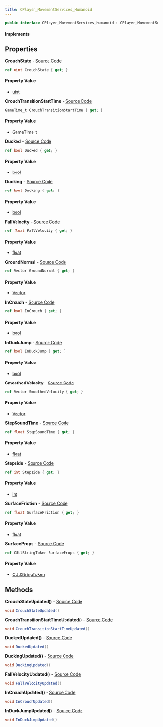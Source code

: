 ```yaml
---
title: CPlayer_MovementServices_Humanoid
---
```


```csharp
public interface CPlayer_MovementServices_Humanoid : CPlayer_MovementServices, CPlayerPawnComponent, ISchemaClass<CPlayerPawnComponent>, ISchemaClass<CPlayer_MovementServices>, ISchemaClass<CPlayer_MovementServices_Humanoid>, ISchemaField, ISchemaClass, INativeHandle
```

#### Implements

## Properties

**CrouchState** - [Source Code](https://github.com/swiftly-solution/swiftlys2/blob/main/managed/src/SwiftlyS2.Generated/Schemas/Interfaces/CPlayer_MovementServices_Humanoid.cs#L22)

```csharp
ref uint CrouchState { get; }
```

#### Property Value

- [uint](https://learn.microsoft.com/dotnet/api/system.uint32)

**CrouchTransitionStartTime** - [Source Code](https://github.com/swiftly-solution/swiftlys2/blob/main/managed/src/SwiftlyS2.Generated/Schemas/Interfaces/CPlayer_MovementServices_Humanoid.cs#L24)

```csharp
GameTime_t CrouchTransitionStartTime { get; }
```

#### Property Value

- [GameTime_t](/docs/api/shared/schemadefinitions/gametime_t)

**Ducked** - [Source Code](https://github.com/swiftly-solution/swiftlys2/blob/main/managed/src/SwiftlyS2.Generated/Schemas/Interfaces/CPlayer_MovementServices_Humanoid.cs#L26)

```csharp
ref bool Ducked { get; }
```

#### Property Value

- [bool](https://learn.microsoft.com/dotnet/api/system.boolean)

**Ducking** - [Source Code](https://github.com/swiftly-solution/swiftlys2/blob/main/managed/src/SwiftlyS2.Generated/Schemas/Interfaces/CPlayer_MovementServices_Humanoid.cs#L28)

```csharp
ref bool Ducking { get; }
```

#### Property Value

- [bool](https://learn.microsoft.com/dotnet/api/system.boolean)

**FallVelocity** - [Source Code](https://github.com/swiftly-solution/swiftlys2/blob/main/managed/src/SwiftlyS2.Generated/Schemas/Interfaces/CPlayer_MovementServices_Humanoid.cs#L18)

```csharp
ref float FallVelocity { get; }
```

#### Property Value

- [float](https://learn.microsoft.com/dotnet/api/system.single)

**GroundNormal** - [Source Code](https://github.com/swiftly-solution/swiftlys2/blob/main/managed/src/SwiftlyS2.Generated/Schemas/Interfaces/CPlayer_MovementServices_Humanoid.cs#L32)

```csharp
ref Vector GroundNormal { get; }
```

#### Property Value

- [Vector](/docs/api/shared/natives/vector)

**InCrouch** - [Source Code](https://github.com/swiftly-solution/swiftlys2/blob/main/managed/src/SwiftlyS2.Generated/Schemas/Interfaces/CPlayer_MovementServices_Humanoid.cs#L20)

```csharp
ref bool InCrouch { get; }
```

#### Property Value

- [bool](https://learn.microsoft.com/dotnet/api/system.boolean)

**InDuckJump** - [Source Code](https://github.com/swiftly-solution/swiftlys2/blob/main/managed/src/SwiftlyS2.Generated/Schemas/Interfaces/CPlayer_MovementServices_Humanoid.cs#L30)

```csharp
ref bool InDuckJump { get; }
```

#### Property Value

- [bool](https://learn.microsoft.com/dotnet/api/system.boolean)

**SmoothedVelocity** - [Source Code](https://github.com/swiftly-solution/swiftlys2/blob/main/managed/src/SwiftlyS2.Generated/Schemas/Interfaces/CPlayer_MovementServices_Humanoid.cs#L40)

```csharp
ref Vector SmoothedVelocity { get; }
```

#### Property Value

- [Vector](/docs/api/shared/natives/vector)

**StepSoundTime** - [Source Code](https://github.com/swiftly-solution/swiftlys2/blob/main/managed/src/SwiftlyS2.Generated/Schemas/Interfaces/CPlayer_MovementServices_Humanoid.cs#L16)

```csharp
ref float StepSoundTime { get; }
```

#### Property Value

- [float](https://learn.microsoft.com/dotnet/api/system.single)

**Stepside** - [Source Code](https://github.com/swiftly-solution/swiftlys2/blob/main/managed/src/SwiftlyS2.Generated/Schemas/Interfaces/CPlayer_MovementServices_Humanoid.cs#L38)

```csharp
ref int Stepside { get; }
```

#### Property Value

- [int](https://learn.microsoft.com/dotnet/api/system.int32)

**SurfaceFriction** - [Source Code](https://github.com/swiftly-solution/swiftlys2/blob/main/managed/src/SwiftlyS2.Generated/Schemas/Interfaces/CPlayer_MovementServices_Humanoid.cs#L34)

```csharp
ref float SurfaceFriction { get; }
```

#### Property Value

- [float](https://learn.microsoft.com/dotnet/api/system.single)

**SurfaceProps** - [Source Code](https://github.com/swiftly-solution/swiftlys2/blob/main/managed/src/SwiftlyS2.Generated/Schemas/Interfaces/CPlayer_MovementServices_Humanoid.cs#L36)

```csharp
ref CUtlStringToken SurfaceProps { get; }
```

#### Property Value

- [CUtlStringToken](/docs/api/shared/natives/cutlstringtoken)

## Methods

**CrouchStateUpdated()** - [Source Code](https://github.com/swiftly-solution/swiftlys2/blob/main/managed/src/SwiftlyS2.Generated/Schemas/Interfaces/CPlayer_MovementServices_Humanoid.cs#L44)

```csharp
void CrouchStateUpdated()
```

**CrouchTransitionStartTimeUpdated()** - [Source Code](https://github.com/swiftly-solution/swiftlys2/blob/main/managed/src/SwiftlyS2.Generated/Schemas/Interfaces/CPlayer_MovementServices_Humanoid.cs#L45)

```csharp
void CrouchTransitionStartTimeUpdated()
```

**DuckedUpdated()** - [Source Code](https://github.com/swiftly-solution/swiftlys2/blob/main/managed/src/SwiftlyS2.Generated/Schemas/Interfaces/CPlayer_MovementServices_Humanoid.cs#L46)

```csharp
void DuckedUpdated()
```

**DuckingUpdated()** - [Source Code](https://github.com/swiftly-solution/swiftlys2/blob/main/managed/src/SwiftlyS2.Generated/Schemas/Interfaces/CPlayer_MovementServices_Humanoid.cs#L47)

```csharp
void DuckingUpdated()
```

**FallVelocityUpdated()** - [Source Code](https://github.com/swiftly-solution/swiftlys2/blob/main/managed/src/SwiftlyS2.Generated/Schemas/Interfaces/CPlayer_MovementServices_Humanoid.cs#L42)

```csharp
void FallVelocityUpdated()
```

**InCrouchUpdated()** - [Source Code](https://github.com/swiftly-solution/swiftlys2/blob/main/managed/src/SwiftlyS2.Generated/Schemas/Interfaces/CPlayer_MovementServices_Humanoid.cs#L43)

```csharp
void InCrouchUpdated()
```

**InDuckJumpUpdated()** - [Source Code](https://github.com/swiftly-solution/swiftlys2/blob/main/managed/src/SwiftlyS2.Generated/Schemas/Interfaces/CPlayer_MovementServices_Humanoid.cs#L48)

```csharp
void InDuckJumpUpdated()
```

